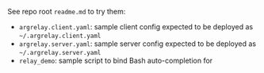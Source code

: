 
See repo root `readme.md` to try them:

*   `argrelay.client.yaml`: sample client config expected to be deployed as `~/.argrelay.client.yaml`
*   `argrelay.server.yaml`: sample server config expected to be deployed as `~/.argrelay.server.yaml`
*   `relay_demo`: sample script to bind Bash auto-completion for
